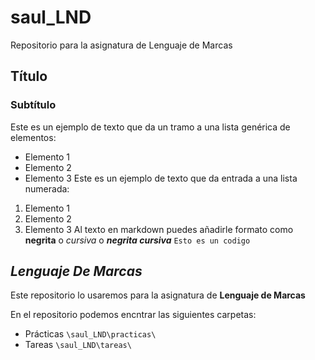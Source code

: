 # saul_LND
Repositorio para la asignatura de Lenguaje de Marcas

## Título
### Subtítulo
Este es un ejemplo de texto que da un tramo a una lista genérica de elementos:
- Elemento 1
- Elemento 2
- Elemento 3
Este es un ejemplo de texto que da entrada a una lista numerada:
1. Elemento 1
2. Elemento 2
3. Elemento 3
Al texto en markdown puedes añadirle formato como **negrita** o *cursiva* o ***negrita cursiva***
`Esto es un codigo`


## ***Lenguaje De Marcas***

Este repositorio lo usaremos para la asignatura de **Lenguaje de Marcas**

En el repositorio podemos encntrar las siguientes carpetas:

- Prácticas `\saul_LND\practicas\ `
- Tareas `\saul_LND\tareas\ `
